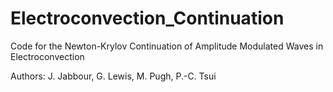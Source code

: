 # Electroconvection_Continuation
Code for the Newton-Krylov Continuation of Amplitude Modulated Waves in Electroconvection

Authors:  J. Jabbour, G. Lewis, M. Pugh, P.-C. Tsui 


